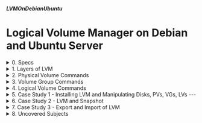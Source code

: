 ##### LVMOnDebianUbuntu 
# Logical Volume Manager on Debian and Ubuntu Server

<details markdown='1'>
<summary>
0. Specs
</summary>

---
### 0.1. Info
LVM, or Logical Volume Manager allows for more flexible and dynamic  management of disk space compared to traditional partitioning schemes. 

It enables features such as resizing volumes, creating snapshots, and managing multiple physical storage devices more effectively.

To get the best of LVM, it must be defined when the OS is installed. That  way we can use LVM for (nearly) all of our disk space (boot partition can not be in LVM).

It is possible to install the OS without LVM and add it later too. But to use LVM on the / (root) partition, we need to install it when we install the OS.

### 0.2. Test Environment
Tested on the following environments:

- Debian 11
- Debian 12
- Ubuntu 22.04 LTS Server
- Ubuntu 24.04 LTS Server

### 0.3. Sources
[Red Hat Documentation](https://access.redhat.com/documentation/en-us/red_hat_enterprise_linux/9/html/configuring_and_managing_logical_volumes/index)  
ChatGPT

<br>
</details>

<details markdown='1'>
<summary>
1. Layers of LVM
</summary>

---
### 1.0. Abstract
- Physical Volumes (PV) are defined from disks or partitions.
- Volume Groups (VG) are defined by combining PVs.
- Logical Volumes are defined within VGs.

### 1.1. Physical Volumes (PV)
Storage devices or partitions that LVM uses as a building block.

Could be a complete hard drive, a disk partition, or even a RAID array.

### 1.2. Volume Groups (VG)
Collections of one or more physical volumes.

Act as a pool that aggregates the storage space from multiple physical volumes.

Logical volumes are created within volume groups.

### 1.3. Logical Volumes (LV)
An abstraction that represents a portion of a volume group.

Similar to partitions in traditional disk management.

Can be resized and moved without affecting the data stored on them.

There are 6 main LV types.

#### 1.3.1. Linear Logical Volume
Default logical volume type.

Data is stored sequentially.

```
lvcreate -n mylv -L 10G myvg
```

#### 1.3.2. Mirrored Logical Volume
Provides data redundancy with multiple copies (mirrors) of the data.

Offers fault tolerance; if one mirror fails, the remaining mirrors can be  used.

```
lvcreate --type mirror --mirrors 2 -n mymirroredlv -L 10G myvg
```

#### 1.3.3. Snapshot Logical Volume
Creates a point-in-time copy (snapshot) of an existing logical volume.

Useful for backup purposes or creating consistent images of a volume for  testing.

```
lvcreate --type snapshot -n mysnapshotlv -L 5G --snapshot /dev/myvg/mylv
```

#### 1.3.4. Thin Logical Volume
Enables efficient storage allocation by using thin provisioning.

Allocates space only as needed, allowing for more flexible use of storage resources.

```
lvcreate --type thin-pool -n mythinpool -L 100G myvg
lvcreate --type thin -n mythinvolume -V 50G --thinpool myvg/mythinpool
```

#### 1.3.5. Cache Logical Volume
Used to cache data for another logical volume, providing improved  performance.

Typically used with SSDs to cache data from slower spinning disks.

```
lvcreate --type writeback --size 100M --name mycachelv myvg
lvconvert --type writecache --cachevol myvg/mycachelv \
     --name mycachedlv myvg/myoriginalvolume
```

#### 1.3.6. Striped Logical Volume
Stripes data evenly across multiple physical volumes to enhance I/O  performance. 

Allows parallel read and write operations.

```
lvcreate --type striped -i 2 -I 4M -L 200G -n striped_lv myvg
```

<br>
</details>

<details markdown='1'>
<summary>
2. Physical Volume Commands
</summary>

---
### 2.1. pvs
Provides physical volume information in a configurable form, displaying one line per physical volume

```
sudo pvs
sudo pvs /dev/sdb
```

### 2.2. pvscan
Scans all supported LVM block devices in the system for physical volumes.

```
sudo pvscan
```

Locates and identifies the physical volumes on the system and updates the metadata cache used by LVM.

### 2.3. pvdisplay
Provides a verbose multi-line output for each physical volume.

```
sudo pvdisplay
sudo pvdisplay /dev/sdb
```

Display a mapping of the physical extents to the corresponding logical volumes.

```
sudo pvdisplay -m /dev/sdb
```

### 2.4. pvcreate 
Initializes a physical volume for use by LVM.

```
sudo pvcreate /dev/sdb
sudo pvcreate /dev/sdb1
```
  
Make sure the device or partition is not used. It will be erased.

After initializing, you can create or extend volume groups using the
vgcreate or vgextend commands, respectively.

### 2.5. pvremove
Removes LVM metadata from a physical volume.

```
sudo pvremove /dev/sdb
sudo pvremove /dev/sdb1
```

Make sure you are not removing a used PV. 

Remove any logical volumes and volume groups associated with the physical volume before running `pvremove`.

After pvremove, you can repurpose the device or partition for other uses, like creating a new partition, filesystem, etc.

### 2.6. pvmove 
Move allocated physical extents from one physical volume to another within the same volume group.
 
Move all the data in /dev/sda1 to /dev/sdb1. They must be in the same VG

```
sudo pvmove /dev/sda1 /dev/sdb1
```

### 2.7. pvresize
Resize a physical volume

```
sudo pvresize /dev/sdb1
```

Must be used when the underlying block device is resized.

### 2.8. pvchange
Changes the properties (allocatable, uuid, tags etc) of a physical volume.

Make the physical volume /dev/sdb1 allocatable

```
sudo pvchange -x y /dev/sdb1
```

Deactivate (disable) the physical volume in verbose mode.

```
sudo pvchange -x y /dev/sdb1
```

### 2.9. pvck
Checks and repairs LVM metadata on PVs

Check a PV

```
sudo pvck /dev/sdb1
```

<br>
</details>

<details markdown='1'>
<summary>
3. Volume Group Commands
</summary>

---
### 3.1. vgs
Provides volume group information in a configurable form, displaying one line per volume group

```
sudo vgs
sudo vgs myvg
```

### 3.2. vgscan
Scans all supported LVM block devices in the system for volume groups.

```
sudo vgscan
```

Updates the metadata cache used by LVM. This cache maintains information about the volume groups on the system.

### 3.3. vgdisplay
Displays volume group properties such as size, extents, number of physical volumes, and other options in a fixed form.

```
sudo vgdisplay
sudo vgdisplay myvg
```

### 3.4. vgcreate
Creates a new volume group.

Create a new volume group named myvg using the physical volume /dev/sdb1

```
sudo vgcreate myvg /dev/sdb1
```

Before vgcreate, physical volumes must be initialized with pvcreate.

Volume group names are case-sensitive.

When creating a volume group, LVM considers the total size of the physical volumes.

After creating a volume group with vgcreate, you can proceed to create logical volumes.

### 3.5. vgextend
Adds physical volumes to an existing volume group.

Add physical volume /dev/sdb2 to the volume group myvg

```
sudo vgextend myvg /dev/sdb2
```

Before using vgextend, ensure that the physical volumes you specify are initialized with pvcreate.

After extending a volume group with vgextend, you can use the additional storage space to either extend existing logical volumes or create new ones within the extended volume group.

### 3.6. vgreduce
Remove one or more physical volumes from a volume group. 

Remove /dev/sdb2 from volume group myvg

```
sudo vgreduce myvg /dev/sdb1
```

When removing a physical volume, the data on that physical volume is moved to other available physical volumes in the volume group.

Removing a physical volume from a volume group is a significant operation and can impact data availability. Ensure that you have proper backups before performing such operations.

### 3.7. vgremove
Removes a volume group.

```
sudo vgremove myvg
```

Before using `vgremove`, ensure that there are no logical volumes or other dependencies associated with the volume group.

Remove any logical volumes within the volume group using lvremove before using vgremove.

Ensure that any filesystems mounted from logical volumes within the volume group are unmounted before attempting to remove the volume group.

After removing a volume group with vgremove, the physical volumes that were part of the volume group become unallocated, and you can repurpose them for other uses.

### 3.8. vgchange
Change the attributes of a volume group.

Activate (enable) the volume group myvg.

```
sudo vgchange -a y myvg
```

- "-a y" or "-a n": Activates (-a y) or deactivates (-a n) the volume group.

### 3.9. vgrename
Renames a volume group.

```
sudo vgrename oldvg newvg
```

### 3.10. vgck
Checks the consistency of volume groups

```
sudo vgck
```

Rewrite VG metadata to correct problems.

```
sudo vgck --updatemetadata myvg -v
```

### 3.11. Other Commands:
- vgcfgbackup: Backup volume group configurations.
- vgcfgrestore: Restore volume group configuration
- vgconvert: Change volume group metadata format.
- vgexport: Unregister volume group(s) from the system.
- vgimport: Register exported volume group with system.
- vgimportclone: Import a VG from cloned PVs.
- vgmerge: Merge volume groups.
- vgmknodes: Create the special files for volume group devices in /dev.
- vgsplit: Move PVs into a new or existing volume group

<br>
</details>

<details markdown='1'>
<summary>
4. Logical Volume Commands
</summary>

---
### 4.1. lvs
Provides logical volume information in a configurable form, displaying one line per logical volume

```
sudo lvs
sudo lvs /dev/vg_name/lv_name
sudo lvs /dev/myvg/mylv
```

All LVs in a VG

```
sudo lvs /dev/vg_name
sudo lvs /dev/myvg
```

### 4.2. lvscan
Scans for all logical volumes in the system and lists them.

```
sudo lvscan
```

### 4.3. lvdisplay
Displays logical volume properties, such as size, layout, and mapping in a fixed format

```
sudo lvdisplay
sudo lvdisplay myvg/mylv
```

Specify units in megabytes

```
sudo lvdisplay --unit m myvg/mylv
```

### 4.4. lvcreate
Creates a new logical volume within a volume group.

Create a new LV named mylv in myvg VG with size 11 GB

```
sudo lvcreate -L 11G -n mylv myvg
```

Format created logical volume:

```
sudo mkfs -t ext4 /dev/myvg/mylv
```

Mount it

```
sudo mkdir /mnt/point
sudo mount /dev/myvg/mylv /mnt/point
```

Unmount it

```
sudo umount /mnt/point
```

### 4.5. lvextend
Extends the size of a logical volume.

Extend mylv logical volume by 2 GB

```
sudo lvextend -L +2G myvg/mylv
```
 
Resize the file system

```
sudo resize2fs /dev/myvg/mylv
```

`xfs_growfs` is used for XFS.

### 4.6. lvreduce
Reduces the size of a logical volume.

Reduce the logical volume mylv in the volume group myvg by 2 GB.

```
sudo lvreduce -L -1G myvg/mylv
```

Resize the file system (you may need to unmount the LV)

```
sudo resize2fs /dev/myvg/mylv
```

### 4.7. lvremove
Removes a logical volume.

Remove the logical volume mylv in the volume group myvg.

```
sudo lvremove myvg/mylv
```

The command permanently deletes the data.

Ensure that any filesystems mounted from the logical volume are unmounted before attempting to remove it.


### 4.8. lvchange
Changes the attributes and status of a logical volume. Activate or  deactivate a logical volume, modify its permission flags, or change its  allocation policy.  

Deactivate (or sets to "no") the activation of the logical volume mylv in the volume group myvg.

```
sudo lvchange -a n myvg/mylv
```

Activate it

```
sudo lvchange -a y myvg/mylv
```

Sets the read-only permission in a logical volume

```
sudo lvchange -p r myvg/mylv
```

Sets back the read/write permission in a logical volume

```
sudo lvchange -p rw myvg/mylv
```

### 4.9. lvrename
Renames a logical volume name

```
sudo lvrename myvg mylv mynewlv2
```

### 4.10. Other Commands
- lvconvert: Change logical volume layout.
- lvresize: Resize a logical volume.

<br>
</details>

<details markdown='1'>
<summary>
5. Case Study 1 - Installing LVM and Manipulating Disks, PVs, VGs, LVs
---
</summary>
### 5.0. Specs
We have a system installed without LVM. 

- Add a 20 GB disk and use it as a LV
- Add a 30 GB disk and extend the LV
- Add a 50 GB disk, extend the VG and move data to this disk
- Remove 20 GB and 30 GB disks.

The steps:

1. Install LVM
2. Add 20 GB disk
3. Create a PV from the disk
4. Create a VG from the PV
5. Create a LV within the VG
6. Create a Filesystem in the LV
7. Mount the FS 
8. Add 30 GB disk
9. Create a PV from the 2nd disk
10. Extend the VG with this PV
11. Extend the LV
12. Extend the Filesystem
13. Add 50 GB disk
14. Create a PV from the 3rd disk
15. Extend the VG with this PV
16. Move data from 20 GB and 30 GB disks to 50 GB disk
17. Remove 20 GB and 30 GB disks as PV
18. Remove 20 GB and 30 GB disks from the system and check everything

### 5.1. Install LVM Packages
```
sudo apt update
sudo apt -y install lvm2
```

### 5.2. Add 20 GB Disk
Output of `lsblk -i` command before adding the disk:

```
NAME   MAJ:MIN RM  SIZE RO TYPE MOUNTPOINTS
sda      8:0    0 22.9G  0 disk 
|-sda1   8:1    0   22G  0 part /
|-sda2   8:2    0    1K  0 part 
`-sda5   8:5    0  976M  0 part [SWAP]
```

 For physical servers, you need to add a disk to the hardware. For virtual servers you have to define it and attach it to the VM.

I'm adding a 20 GB disk to my VM.

Output of `lsblk -i` command after adding the disk:

```
NAME   MAJ:MIN RM  SIZE RO TYPE MOUNTPOINTS
sda      8:0    0 22.9G  0 disk 
|-sda1   8:1    0   22G  0 part /
|-sda2   8:2    0    1K  0 part 
`-sda5   8:5    0  976M  0 part [SWAP]
sdb      8:16   0   20G  0 disk 
```

That means, my new disk is /dev/sdb.

At the following steps, you need to change /dev/sdb to your disk device  name.

### 5.3. Create a PV from the Disk
Mark /dev/sdb as a PV

```
sudo pvcreate /dev/sdb
```

### 5.4. Create a VG from the PV
Create a VG named "myvg" using /dev/sdb

```
sudo vgcreate myvg /dev/sdb
```

### 5.5. Create a LV Within the VG
Create the LV using the maximum available size with name mylv

```
sudo lvcreate -l +100%FREE -n mylv myvg
```

### 5.6. Create a Filesystem in the LV
Format as Ext4

```
sudo mkfs -t ext4 /dev/myvg/mylv
```

### 5.7. Mount the FS 
Create a mount point

```
sudo mkdir /mnt/mylv
```

Mount mylv to the mount point /mnt/mylv

```
sudo mount /dev/myvg/mylv /mnt/mylv
```
 
If you want the mount to be persistent, add to the end of /etc/fstab

```
sudo nano /etc/fstab
```

Add to the end of the file

```
/dev/myvg/mylv    /mnt/mylv    ext4    defaults    0 0
```

Check with lsblk

```
lsblk -i
```

Output of the command

```
NAME        MAJ:MIN RM  SIZE RO TYPE MOUNTPOINTS
sda           8:0    0 22.9G  0 disk 
|-sda1        8:1    0   22G  0 part /
|-sda2        8:2    0    1K  0 part 
`-sda5        8:5    0  976M  0 part [SWAP]
sdb           8:16   0   20G  0 disk 
`-myvg-mylv 254:0    0   20G  0 lvm  /mnt/mylv
```

Check with df -h

```
df -h
```

Output of the command

```
Filesystem             Size  Used Avail Use% Mounted on
udev                   457M     0  457M   0% /dev
tmpfs                   97M  544K   96M   1% /run
/dev/sda1               22G  1.8G   19G   9% /
tmpfs                  481M     0  481M   0% /dev/shm
tmpfs                  5.0M     0  5.0M   0% /run/lock
/dev/mapper/myvg-mylv   20G   44K   19G   1% /mnt/mylv
tmpfs                   97M     0   97M   0% /run/user/1000
```

Create some big files in the filesystem  
Create a directory for files

```
sudo mkdir /mnt/mylv/tmp
```

Make it writable for everyone

```
sudo chmod 777 /mnt/mylv/tmp
```

Create 3 files of 500 MB each

```
< /dev/urandom tr -dc "[:space:][:print:]" | head -c500M > /mnt/mylv/tmp/file1
< /dev/urandom tr -dc "[:space:][:print:]" | head -c500M > /mnt/mylv/tmp/file2
< /dev/urandom tr -dc "[:space:][:print:]" | head -c500M > /mnt/mylv/tmp/file3
```

Check contents

```
ls -al /mnt/mylv/tmp
```

### 5.8. Add 30 GB disk
I'm adding a 30 GB disk to my VM.

Output of `lsblk -i` command after adding the disk:

```
NAME   MAJ:MIN RM  SIZE RO TYPE MOUNTPOINTS
NAME        MAJ:MIN RM  SIZE RO TYPE MOUNTPOINTS
sda           8:0    0 22.9G  0 disk 
|-sda1        8:1    0   22G  0 part /
|-sda2        8:2    0    1K  0 part 
`-sda5        8:5    0  976M  0 part [SWAP]
sdb           8:16   0   20G  0 disk 
`-myvg-mylv 254:0    0   20G  0 lvm  /mnt/mylv
sdc           8:32   0   30G  0 disk 
```

That means, my new disk is /dev/sdc.

At the following steps, you need to change /dev/sdc to your disk device  name.

### 5.9. Create a PV from the Second Disk
Mark /dev/sdc as a PV

```
sudo pvcreate /dev/sdc
```

### 5.10. Extend the VG with this PV
Add /dev/sdc to VG myvg

```
sudo vgextend myvg /dev/sdc
```

### 5.11. Extend the LV
Extend mylv LV to maximum

```
sudo lvextend -l +100%FREE  myvg/mylv
```

### 5.12. Extend the Filesystem
```
sudo resize2fs /dev/myvg/mylv
```

Check "df -h" command to check the new size

```
df -h
```

Output of the command

```
Filesystem             Size  Used Avail Use% Mounted on
udev                   457M     0  457M   0% /dev
tmpfs                   97M  548K   96M   1% /run
/dev/sda1               22G  3.2G   18G  16% /
tmpfs                  481M     0  481M   0% /dev/shm
tmpfs                  5.0M     0  5.0M   0% /run/lock
/dev/mapper/myvg-mylv   50G  1.5G   46G   4% /mnt/mylv
```

Add another big file

```
< /dev/urandom tr -dc "[:space:][:print:]" | head -c500M > /mnt/mylv/tmp/file4
```

Check contents

```
ls -al /mnt/mylv/tmp
```

### 5.13. Add 50 GB disk
I'm adding a 50 GB disk to my VM.

Output of `lsblk -i` command after adding the disk:

```
NAME        MAJ:MIN RM  SIZE RO TYPE MOUNTPOINTS
sda           8:0    0 22.9G  0 disk 
|-sda1        8:1    0   22G  0 part /
|-sda2        8:2    0    1K  0 part 
`-sda5        8:5    0  976M  0 part [SWAP]
sdb           8:16   0   20G  0 disk 
`-myvg-mylv 254:0    0   30G  0 lvm  /mnt/mylv
sdc           8:32   0   30G  0 disk 
`-myvg-mylv 254:0    0   30G  0 lvm  /mnt/mylv
sdd           8:48   0   50G  0 disk 
```

That means, my new disk is /dev/sdd.

At the following steps, you need to change /dev/sdd to your disk device  name.

### 5.14. Create a PV from the 3rd disk
Mark /dev/sdd as a PV

```
sudo pvcreate /dev/sdd
```

### 5.15. Extend the VG with this PV
Add /dev/sdd to VG myvg

```
sudo vgextend myvg /dev/sdd
```

### 5.16. Move data from 20 GB and 30 GB disks to 50 GB disk
Move from 20 GB disk to 50 GB disk

```
sudo pvmove /dev/sdb /dev/sdd
```

Move from 30 GB disk to 50 GB disk

```
sudo pvmove /dev/sdc /dev/sdd
```

These may take some time

### 5.17. Remove 20 GB and 30 GB disks as PV
First remove them from the VG

```
sudo vgreduce myvg /dev/sdb
sudo vgreduce myvg /dev/sdc
```

Now remove PVs (unmark them as PV)

```
sudo pvremove /dev/sdb
sudo pvremove /dev/sdc
```

### 5.18. Remove 20 GB and 30 GB disks from the system and check everything
At this step we physically remove (or unattach 20 GB and 30 GB disks)

Output of `lsblk -i` command after removing the disks

```
NAME        MAJ:MIN RM  SIZE RO TYPE MOUNTPOINTS
sda           8:0    0 22.9G  0 disk 
|-sda1        8:1    0   22G  0 part /
|-sda2        8:2    0    1K  0 part 
`-sda5        8:5    0  976M  0 part [SWAP]
sdb           8:16   0   50G  0 disk 
`-myvg-mylv 254:0    0   30G  0 lvm  /mnt/mylv
```

As you can see, /dev/sdd became /dev/sdb but there is no problem. Our LVM is still working.

Check contents

```
ls -al /mnt/mylv/tmp
```

<br>
</details>

<details markdown='1'>
<summary>
6. Case Study 2 - LVM and Snapshot
</summary>
When we take a snapshot, we create a place to save the original states of the files that are changed after the snapshot.

That way, those original states can be used to revert to the snapshot.

Because only the originals of the changed data is backed up, snapshots do not require a lot of place.

If a snapshot is full, the snapshot becomes invalid because it can no longer track changes on the original volume. 

Snapshots are resizable.

### 6.0. Specs
We have a system installed with LVM. 

- Add a 20 GB disk and use it to extend the system disk
- Add a 30 GB disk and create a new VG with it
- Create a snapshot using the 30 GB disk
- Change the system dramatically and revert to the snapshot

The steps:

1. Add 20 GB disk
2. Create a PV from the disk
3. Extend the VG with this PV
4. Extend the LV
5. Extend the Filesystem
6. Add 30 GB disk
7. Create a PV from the disk
8. Create a new VG with this PV
9. Create a snapshot of the system disk
10. Make some changes on the system disk
11. Mount the Snapshot and Check Its Content
12. Extend the Snapshot
13. Revert to the snapshot

### 6.1. Add 20 GB disk
Output of `lsblk -i` command before adding the disk:

```
NAME            MAJ:MIN RM  SIZE RO TYPE MOUNTPOINTS
sda               8:0    0   20G  0 disk 
|-sda1            8:1    0  487M  0 part /boot
|-sda2            8:2    0    1K  0 part 
`-sda5            8:5    0 19.5G  0 part 
  |-myvg-root   254:0    0 18.6G  0 lvm  /
  `-myvg-swap_1 254:1    0  980M  0 lvm  [SWAP]
```

**Note:** 

When installing LVM at the install time, Debian lets you choose the VG name, as I choose it as myvg. Debian chooses the LV name as root.

Ubuntu doesn't let us choosing VG and LV names, they are given as ubuntu-vg and root.

At this section, you need to change myvg to your Volume Group name (ubuntu-vg for Ubuntu) for all the commands.

Output of "pvs" before adding the disk

```
  PV         VG   Fmt  Attr PSize   PFree
  /dev/sda5  myvg lvm2 a--  <19.52g    0 
```

Output of "lvscan" before adding the disk

```
  ACTIVE            '/dev/myvg/root' [18.56 GiB] inherit
  ACTIVE            '/dev/myvg/swap_1' [980.00 MiB] inherit
```

Output of "df -h" before adding the disk

```
Filesystem             Size  Used Avail Use% Mounted on
udev                   458M     0  458M   0% /dev
tmpfs                   97M  544K   96M   1% /run
/dev/mapper/myvg-root   19G  1.6G   16G  10% /
tmpfs                  481M     0  481M   0% /dev/shm
tmpfs                  5.0M     0  5.0M   0% /run/lock
/dev/sda1              455M   98M  333M  23% /boot
tmpfs                   97M     0   97M   0% /run/user/1000
```

For physical servers, you need to add a disk to the hardware. For virtual servers you have to define it and attach it to the VM.

I'm adding a 20 GB disk to my VM.

Output of `lsblk -i` command after adding the disk:

```
NAME            MAJ:MIN RM  SIZE RO TYPE MOUNTPOINTS
sda               8:0    0   20G  0 disk 
|-sda1            8:1    0  487M  0 part /boot
|-sda2            8:2    0    1K  0 part 
`-sda5            8:5    0 19.5G  0 part 
  |-myvg-root   254:0    0 18.6G  0 lvm  /
  `-myvg-swap_1 254:1    0  980M  0 lvm  [SWAP]
sdb               8:16   0   20G  0 disk 
```

That means, my new disk is /dev/sdb.

At the following steps, you need to change /dev/sdb to your disk device  name.

### 6.2. Create a PV from the disk
Mark /dev/sdb as a PV

```
sudo pvcreate /dev/sdb
```

### 6.3. Extend the VG with this PV
Add /dev/sdb to VG myvg

```
sudo vgextend myvg /dev/sdb
```

### 6.4. Extend the LV
Extend the root LV (LV defined at the system install) to maximum

```
sudo lvextend -l +100%FREE  myvg/root
```

### 6.5. Extend the Filesystem
```
sudo resize2fs /dev/myvg/root
```

Output of `df -h` after expanding the disk

```
Filesystem             Size  Used Avail Use% Mounted on
udev                   458M     0  458M   0% /dev
tmpfs                   97M  548K   96M   1% /run
/dev/mapper/myvg-root   38G  1.6G   35G   5% /
tmpfs                  481M     0  481M   0% /dev/shm
tmpfs                  5.0M     0  5.0M   0% /run/lock
/dev/sda1              455M   98M  333M  23% /boot
tmpfs                   97M     0   97M   0% /run/user/1000
```

### 6.6. Add 30 GB disk
I'm adding a 30 GB disk to my VM.

Output of `lsblk -i` command after adding the disk:

```
sda               8:0    0   20G  0 disk 
|-sda1            8:1    0  487M  0 part /boot
|-sda2            8:2    0    1K  0 part 
`-sda5            8:5    0 19.5G  0 part 
  |-myvg-root   254:0    0 38.6G  0 lvm  /
  `-myvg-swap_1 254:1    0  980M  0 lvm  [SWAP]
sdb               8:16   0   20G  0 disk 
`-myvg-root     254:0    0 38.6G  0 lvm  /
sdc               8:32   0   30G  0 disk 
```

That means, my new disk is /dev/sdc.

At the following steps, you need to change /dev/sdc to your disk device  name.

### 6.7. Create a PV from the disk
Mark /dev/sdc as a PV

```
sudo pvcreate /dev/sdc
```

### 6.8. Extend the VG with this PV
```
sudo vgextend myvg /dev/sdc
```

Snapshots must be in the same VG as the original LV

### 6.9. Create a snapshot of the system disk
Create a snapshot named mysnapshot of LV root from VG myvg. Size is 2 GB.

```
sudo lvcreate --type snapshot -n mysnapshot -L 2G --snapshot /dev/myvg/root
```

### 6.10. Make some changes on the system disk
Well, the idea is to change the data on the myvg/root LV. I'll try  installing some software.

```
sudo apt update
sudo apt install apache2 mariadb-server
```

Let's check our Snapshot

```
sudo lvs -o lv_name,lv_size,origin
```

### 6.11. Mount the Snapshot and Check Its Content
Create a temporary mount point

```
sudo mkdir /mnt/mysnapshot
```

Mount the snapshot to the mount point

```
sudo mount /dev/myvg/mysnapshot /mnt/mysnapshot
```

In /mnt/mysnapshot, you'll see the changed folders and files

Unmount it

```
sudo umount /mnt/mysnapshot
```

### 6.12. Extend the Snapshot
We may extend the snapshot to allow more changes on the origin LV

```
sudo lvextend -L+1G /dev/myvg/mysnapshot
```

### 6.13. Revert to the Snapshot
When we are done, we can revert to the snapshot. 

Normally, reverting to a snapshot requires the original volume to be  unmounted. But since we cannot unmount the root volume, we are going to need to reboot the system.

```
sudo lvconvert --merge myvg/mysnapshot
sudo reboot
```

Our snapshot LV is gone after the merge.

<br>
</details>

<details markdown='1'>
<summary>
7. Case Study 3 - Export and Import of LVM
</summary>

---
It is possible to export and import Volume Groups with their Logical Volumes.

LVs are unmounted, VG is deactivated and exported, physical disks are moved, VG is imported and activated, and finally LVs are mounted.

### 7.0. Specs
We have 2 systems installed without LVM, srva and srvb. We will install  a LV on srva, fill it with data, and we will move the LV to srvb.

- **A. Prepare the first system**
   - 1. Install LVM to srva
   - 2. Add 20 GB disk to srva
   - 3. Create a PV from the disk
   - 4. Create a VG from the PV
   - 5. Create 2 LVs within the VG
   - 6. Create 2 Filesystems in the LV
   - 7. Mount the filesystems
   - 8. Put test data on the filesystems 
- B. **Export**
   - 9. Unmount logical volumes
   - 10. Deactivate all logical volumes in the VG
   - 11. Export the VG and Unplug the disk
- C. **Prepare the second system**
   - 12. Install LVM to srvb
   - 13. Plug the disk to srvb
- D. **Import**
   - 14. Import the volume group
   - 15. Activate the volume group
   - 16. Mount the logical volumes

### 7.1. Install LVM to srva
```
sudo apt update
sudo apt -y install lvm2
```

### 7.2. Add 20 GB disk to srva
Output of `lsblk -i` command before adding the disk:

```
NAME   MAJ:MIN RM  SIZE RO TYPE MOUNTPOINTS
sda      8:0    0 22.9G  0 disk 
|-sda1   8:1    0   22G  0 part /
|-sda2   8:2    0    1K  0 part 
`-sda5   8:5    0  976M  0 part [SWAP]
```

For physical servers, you need to add a disk to the hardware. For virtual  servers you have to define it and attach it to the VM.

I'm adding a 20 GB disk to my VM.

Output of `lsblk -i` command after adding the disk:

```
NAME   MAJ:MIN RM  SIZE RO TYPE MOUNTPOINTS
sda      8:0    0 22.9G  0 disk 
|-sda1   8:1    0   22G  0 part /
|-sda2   8:2    0    1K  0 part 
`-sda5   8:5    0  976M  0 part [SWAP]
sdb      8:16   0   20G  0 disk 
```

That means, my new disk is /dev/sdb.

At the following steps, you need to change /dev/sdb to your disk device  name.

### 7.3. Create a PV from the disk
Mark /dev/sdb as a PV

```
sudo pvcreate /dev/sdb
```

### 7.4. Create a VG from the PV
Create a VG named "myvg" using /dev/sdb

```
sudo vgcreate myvg /dev/sdb
```

### 7.5. Create 2 LVs within the VG
First LV is 10 GB

```
sudo lvcreate -L 10G -n mylv1 myvg
```

Second LV is the rest (~10GB)

```
sudo lvcreate -l +100%FREE -n mylv2 myvg
```

### 7.6. Create Filesystems in the LVs
```
sudo mkfs -t ext4 /dev/myvg/mylv1
sudo mkfs -t ext4 /dev/myvg/mylv2
```

### 7.7. Mount the filesystems
Create mount points

```
sudo mkdir /mnt/mylv1
sudo mkdir /mnt/mylv2
```

Mount 

```
sudo mount /dev/myvg/mylv1 /mnt/mylv1
sudo mount /dev/myvg/mylv2 /mnt/mylv2
```

### 7.8. Put test data on the filesystems 
Make them writable for everyone

```
sudo chmod 777 /mnt/mylv1
sudo chmod 777 /mnt/mylv2
```

Create 2 files of 100 MB for each LV

```
< /dev/urandom tr -dc "[:space:][:print:]" | head -c100M > /mnt/mylv1/d1f1
< /dev/urandom tr -dc "[:space:][:print:]" | head -c100M > /mnt/mylv1/d1f2
< /dev/urandom tr -dc "[:space:][:print:]" | head -c100M > /mnt/mylv2/d2f1
< /dev/urandom tr -dc "[:space:][:print:]" | head -c100M > /mnt/mylv2/d2f2
```

Check the contents of the LVs

```
ls -al /mnt/mylv1
ls -al /mnt/mylv2
```

### 7.9. Unmount logical volumes
```
sudo umount /mnt/mylv1
sudo umount /mnt/mylv2
```

### 7.10. Deactivate all logical volumes in the VG
```
sudo vgchange -an myvg
```

Check with pvscan

```
sudo pvscan
```

### 7.11. Export the VG and Unplug the disk
Export the VG

```
sudo vgexport myvg
```

Now it is time to unplug the 20 GB disk.

Output of `lsblk -i` command after removing the disk:

```
NAME   MAJ:MIN RM  SIZE RO TYPE MOUNTPOINTS
sda      8:0    0 22.9G  0 disk 
|-sda1   8:1    0   22G  0 part /
|-sda2   8:2    0    1K  0 part 
`-sda5   8:5    0  976M  0 part [SWAP]
```

### 7.12. Install LVM to srvb
```
sudo apt update
sudo apt -y install lvm2
```

### 7.13. Plug the disk to srvb
- Output of `lsblk -i` command before adding the disk:

```
NAME   MAJ:MIN RM  SIZE RO TYPE MOUNTPOINTS
sda      8:0    0 22.9G  0 disk 
|-sda1   8:1    0   22G  0 part /
|-sda2   8:2    0    1K  0 part 
`-sda5   8:5    0  976M  0 part [SWAP]
```

For physical servers, you need to add a disk to the hardware. For virtual  servers you have to define it and attach it to the VM.

I'm adding a 20 GB disk to my VM.

Output of `lsblk -i` command after adding the disk:

```
NAME   MAJ:MIN RM  SIZE RO TYPE MOUNTPOINTS
sda      8:0    0 22.9G  0 disk 
|-sda1   8:1    0   22G  0 part /
|-sda2   8:2    0    1K  0 part 
`-sda5   8:5    0  976M  0 part [SWAP]
sdb      8:16   0   20G  0 disk 
```

That means, my new disk is /dev/sdb.

### 7.14. Import the volume group
```
sudo vgimport myvg
```

### 7.15. Activate the volume group
```
sudo vgchange -ay myvg
```

### 7.16. Mount the logical volumes
```
sudo mkdir /mnt/mylv1 /mnt/mylv2
sudo mount /dev/myvg/mylv1 /mnt/mylv1
sudo mount /dev/myvg/mylv2 /mnt/mylv2
```

Check the contents of the LVs

```
ls -al /mnt/mylv1
ls -al /mnt/mylv2
```

<br>
</details>

<details markdown='1'>
<summary>
8. Uncovered Subjects
</summary>

---
The following subjects are not covered in this tutorial:

- Striped logical volumes
- RAID logical volumes
- Thin-provisioned logical volumes
- Cache volumes
- Using shared storage
- Logical volume activation
- Controlling All
ocation
- LVM object tags

</details>

